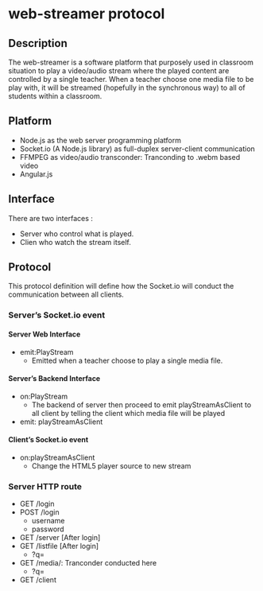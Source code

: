 # web-streamer protocol

## Description

The web-streamer is a software platform that purposely used in classroom situation to play a video/audio stream where the played content are controlled by a single teacher. When a teacher choose one media file to be play with, it will be streamed (hopefully in the synchronous way) to all of students within a classroom.

## Platform

* Node.js as the web server programming platform
* Socket.io (A Node.js library) as full-duplex server-client communication
* FFMPEG as video/audio transconder: Tranconding to .webm based video
* Angular.js

## Interface

There are two interfaces :
* Server who control what is played.
* Clien who watch the stream itself.


## Protocol

This protocol definition will define how the Socket.io will conduct the communication between all clients.

### Server’s Socket.io event

#### Server Web Interface

* emit:PlayStream
    * Emitted when a teacher choose to play a single media file.


#### Server’s Backend Interface

* on:PlayStream
    * The backend of server then proceed to emit playStreamAsClient to all client by telling the client which media file will be played
* emit: playStreamAsClient


#### Client’s Socket.io event

* on:playStreamAsClient
    * Change the HTML5 player source to new stream

### Server HTTP route 

* GET /login
* POST /login
    * username
    * password
* GET /server [After login]
* GET /listfile [After login]
    * ?q=<location>
* GET /media/: Tranconder conducted here
    * ?q=<location>
* GET /client

